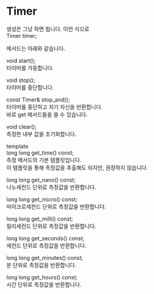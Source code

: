 # Timer
  
생성은 그냥 하면 됩니다. 이런 식으로  
Timer timer;
  
  
  
메서드는 아래와 같습니다.
  
void start();  
타이머를 가동합니다.
  
void stop();  
타이머를 중단합니다.
  
const Timer& stop_and();  
타이머를 중단하고 자기 자신을 반환합니다.  
바로 get 메서드들을 쓸 수 있습니다.  
  
void clear();  
측정한 내부 값을 초기화합니다.  
  
template<class seconds_t>  
long long get_time() const;  
측정 메서드의 기본 템플릿입니다.  
이 템플릿을 통해 측정값을 추출해도 되지만, 권장하지 않습니다.  
  
long long get_nano() const;  
나노세컨드 단위로 측정값을 반환합니다.  
  
long long get_micro() const;  
마이크로세컨드 단위로 측정값을 반환합니다.  
  
long long get_milli() const;  
밀리세컨드 단위로 측정값을 반환합니다.  
  
long long get_seconds() const;  
세컨드 단위로 측정값을 반환합니다.  
  
long long get_minutes() const;  
분 단위로 측정값을 반환합니다.  
  
long long get_hours() const;  
시간 단위로 측정값을 반환합니다.  
  
